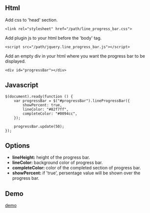 ## Html

Add css to 'head' section.

```<link rel="stylesheet" href="/path/line_progress_bar.css">```

Add plugin js to your html before the 'body' tag.

```<script src="/path/jquery.line_progress_bar.js"></script>```

Add an empty div in your html where you want the progress bar to be displayed.

```<div id="progressBar"></div>```

## Javascript
```
$(document).ready(function () {
	var progressBar = $("#progressBar").lineProgressBar({
		showPercent: true,
		lineColor: "#82f7ff",
		completeColor: "#0094cc",
	});
	
	progressBar.update(50);
});
```
## Options
- **lineHeight:** height of the progress bar.
- **lineColor:** background color of progress bar.
- **completeColor:** color of the completed section of progress bar.
- **showPercent:** if 'true', persentage value will be shown over the progress bar.

## Demo
[demo](http://js.progfargo.com/line_progress_bar)